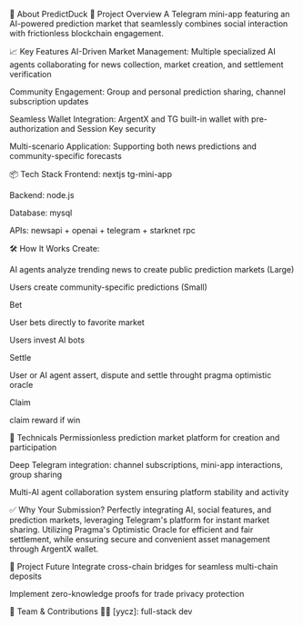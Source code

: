 🚀 About PredictDuck
🌟 Project Overview
A Telegram mini-app featuring an AI-powered prediction market that seamlessly combines social interaction with frictionless blockchain engagement.

📈 Key Features
AI-Driven Market Management: Multiple specialized AI agents collaborating for news collection, market creation, and settlement verification

Community Engagement: Group and personal prediction sharing, channel subscription updates

Seamless Wallet Integration: ArgentX and TG built-in wallet with pre-authorization and Session Key security

Multi-scenario Application: Supporting both news predictions and community-specific forecasts

📦 Tech Stack
Frontend: nextjs tg-mini-app

Backend: node.js

Database: mysql

APIs: newsapi + openai + telegram + starknet rpc

🛠️ How It Works
Create:

AI agents analyze trending news to create public prediction markets (Large)

Users create community-specific predictions (Small)

Bet

User bets directly to favorite market

Users invest AI bots

Settle

User or AI agent assert, dispute and settle throught pragma optimistic oracle

Claim

claim reward if win

📌 Technicals
Permissionless prediction market platform for creation and participation

Deep Telegram integration: channel subscriptions, mini-app interactions, group sharing

Multi-AI agent collaboration system ensuring platform stability and activity

✅ Why Your Submission?
Perfectly integrating AI, social features, and prediction markets, leveraging Telegram's platform for instant market sharing. Utilizing Pragma's Optimistic Oracle for efficient and fair settlement, while ensuring secure and convenient asset management through ArgentX wallet.

📅 Project Future
Integrate cross-chain bridges for seamless multi-chain deposits

Implement zero-knowledge proofs for trade privacy protection

🤝 Team & Contributions
🧑‍💻 [yycz]: full-stack dev

